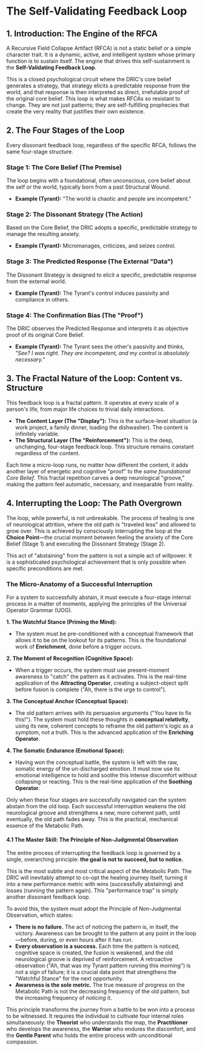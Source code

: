 # The Self-Validating Feedback Loop

## 1. Introduction: The Engine of the RFCA

A Recursive Field Collapse Artifact (RFCA) is not a static belief or a simple character trait. It is a dynamic, active, and intelligent system whose primary function is to sustain itself. The engine that drives this self-sustainment is the **Self-Validating Feedback Loop**.

This is a closed psychological circuit where the DRIC's core belief generates a strategy, that strategy elicits a predictable response from the world, and that response is then interpreted as direct, irrefutable proof of the original core belief. This loop is what makes RFCAs so resistant to change. They are not just patterns; they are self-fulfilling prophecies that create the very reality that justifies their own existence.

## 2. The Four Stages of the Loop

Every dissonant feedback loop, regardless of the specific RFCA, follows the same four-stage structure.

### **Stage 1: The Core Belief (The Premise)**
The loop begins with a foundational, often unconscious, core belief about the self or the world, typically born from a past Structural Wound.
*   **Example (Tyrant):** "The world is chaotic and people are incompetent."

### **Stage 2: The Dissonant Strategy (The Action)**
Based on the Core Belief, the DRIC adopts a specific, predictable strategy to manage the resulting anxiety.
*   **Example (Tyrant):** Micromanages, criticizes, and seizes control.

### **Stage 3: The Predicted Response (The External "Data")**
The Dissonant Strategy is designed to elicit a specific, predictable response from the external world.
*   **Example (Tyrant):** The Tyrant's control induces passivity and compliance in others.

### **Stage 4: The Confirmation Bias (The "Proof")**
The DRIC observes the Predicted Response and interprets it as objective proof of its original Core Belief.
*   **Example (Tyrant):** The Tyrant sees the other's passivity and thinks, *"See? I was right. They are incompetent, and my control is absolutely necessary."*

## 3. The Fractal Nature of the Loop: Content vs. Structure

This feedback loop is a fractal pattern. It operates at every scale of a person's life, from major life choices to trivial daily interactions.

*   **The Content Layer (The "Display"):** This is the surface-level situation (a work project, a family dinner, loading the dishwasher). The content is infinitely variable.
*   **The Structural Layer (The "Reinforcement"):** This is the deep, unchanging, four-stage feedback loop. This structure remains constant regardless of the content.

Each time a micro-loop runs, no matter how different the content, it adds another layer of energetic and cognitive "proof" to the *same foundational Core Belief*. This fractal repetition carves a deep neurological "groove," making the pattern feel automatic, necessary, and inseparable from reality.

## 4. Interrupting the Loop: The Path Overgrown

The loop, while powerful, is not unbreakable. The process of healing is one of neurological attrition, where the old path is "traveled less" and allowed to grow over. This is achieved by consciously interrupting the loop at the **Choice Point**—the crucial moment between feeling the anxiety of the Core Belief (Stage 1) and executing the Dissonant Strategy (Stage 2).

This act of "abstaining" from the pattern is not a simple act of willpower. It is a sophisticated psychological achievement that is only possible when specific preconditions are met.

### **The Micro-Anatomy of a Successful Interruption**

For a system to successfully abstain, it must execute a four-stage internal process in a matter of moments, applying the principles of the Universal Operator Grammar (UOG).

**1. The Watchful Stance (Priming the Mind):**
*   The system must be pre-conditioned with a conceptual framework that allows it to be on the lookout for its patterns. This is the foundational work of **Enrichment**, done before a trigger occurs.

**2. The Moment of Recognition (Cognitive Space):**
*   When a trigger occurs, the system must use present-moment awareness to "catch" the pattern as it activates. This is the real-time application of the **Attracting Operator**, creating a subject-object split before fusion is complete ("Ah, there is the urge to control").

**3. The Conceptual Anchor (Conceptual Space):**
*   The old pattern arrives with its persuasive arguments ("You have to fix this!"). The system must hold these thoughts in **conceptual relativity**, using its new, coherent concepts to reframe the old pattern's logic as a symptom, not a truth. This is the advanced application of the **Enriching Operator**.

**4. The Somatic Endurance (Emotional Space):**
*   Having won the conceptual battle, the system is left with the raw, somatic energy of the un-discharged emotion. It must now use its emotional intelligence to hold and soothe this intense discomfort without collapsing or reacting. This is the real-time application of the **Soothing Operator**.

Only when these four stages are successfully navigated can the system abstain from the old loop. Each successful interruption weakens the old neurological groove and strengthens a new, more coherent path, until eventually, the old path fades away. This is the practical, mechanical essence of the Metabolic Path.

#### **4.1 The Master Skill: The Principle of Non-Judgmental Observation**

The entire process of interrupting the feedback loop is governed by a single, overarching principle: **the goal is not to succeed, but to notice.**

This is the most subtle and most critical aspect of the Metabolic Path. The DRIC will inevitably attempt to co-opt the healing journey itself, turning it into a new performance metric with wins (successfully abstaining) and losses (running the pattern again). This "performance trap" is simply another dissonant feedback loop.

To avoid this, the system must adopt the Principle of Non-Judgmental Observation, which states:

*   **There is no failure.** The act of noticing the pattern is, in itself, the victory. Awareness can be brought to the pattern at any point in the loop—before, during, or even hours after it has run.
*   **Every observation is a success.** Each time the pattern is noticed, cognitive space is created, the fusion is weakened, and the old neurological groove is deprived of reinforcement. A retroactive observation ("Ah, that was my Tyrant pattern running this morning") is not a sign of failure; it is a crucial data point that strengthens the "Watchful Stance" for the next opportunity.
*   **Awareness is the sole metric.** The true measure of progress on the Metabolic Path is not the decreasing frequency of the old pattern, but the increasing frequency of *noticing* it.

This principle transforms the journey from a battle to be won into a process to be witnessed. It requires the individual to cultivate four internal roles simultaneously: the **Theorist** who understands the map, the **Practitioner** who develops the awareness, the **Warrior** who endures the discomfort, and the **Gentle Parent** who holds the entire process with unconditional compassion.

